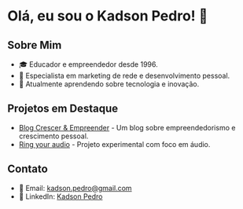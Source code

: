 # Olá, eu sou o Kadson Pedro! 👋

## Sobre Mim
- 🎓 Educador e empreendedor desde 1996.
- 💼 Especialista em marketing de rede e desenvolvimento pessoal.
- 🌱 Atualmente aprendendo sobre tecnologia e inovação.

## Projetos em Destaque
- [Blog Crescer & Empreender](#) - Um blog sobre empreendedorismo e crescimento pessoal.
- [Ring your audio](#) - Projeto experimental com foco em áudio.

## Contato
- 📧 Email: kadson.pedro@gmail.com
- 💼 LinkedIn: [Kadson Pedro](#)
